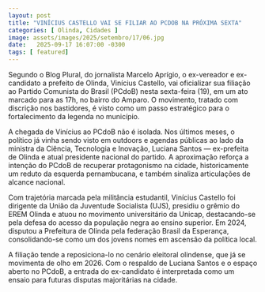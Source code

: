 ```yaml
---
layout: post
title: "VINÍCIUS CASTELLO VAI SE FILIAR AO PCDOB NA PRÓXIMA SEXTA"
categories: [ Olinda, Cidades ]
image: assets/images/2025/setembro/17/06.jpg
date:   2025-09-17 16:07:00 -0300
tags: [ featured]
---
```

Segundo o Blog Plural, do jornalista Marcelo Aprígio, o ex-vereador e ex-candidato a prefeito de Olinda, Vinícius Castello, vai oficializar sua filiação ao Partido Comunista do Brasil (PCdoB) nesta sexta-feira (19), em um ato marcado para as 17h, no bairro do Amparo. O movimento, tratado com discrição nos bastidores, é visto como um passo estratégico para o fortalecimento da legenda no município.

A chegada de Vinícius ao PCdoB não é isolada. Nos últimos meses, o político já vinha sendo visto em outdoors e agendas públicas ao lado da ministra da Ciência, Tecnologia e Inovação, Luciana Santos — ex-prefeita de Olinda e atual presidente nacional do partido. A aproximação reforça a intenção do PCdoB de recuperar protagonismo na cidade, historicamente um reduto da esquerda pernambucana, e também sinaliza articulações de alcance nacional.

Com trajetória marcada pela militância estudantil, Vinícius Castello foi dirigente da União da Juventude Socialista (UJS), presidiu o grêmio do EREM Olinda e atuou no movimento universitário da Unicap, destacando-se pela defesa do acesso da população negra ao ensino superior. Em 2024, disputou a Prefeitura de Olinda pela federação Brasil da Esperança, consolidando-se como um dos jovens nomes em ascensão da política local.

A filiação tende a reposiciona-lo no cenário eleitoral olindense, que já se movimenta de olho em 2026. Com o respaldo de Luciana Santos e o espaço aberto no PCdoB, a entrada do ex-candidato é interpretada como um ensaio para futuras disputas majoritárias na cidade.